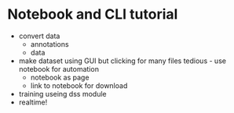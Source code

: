 # Notebook and CLI tutorial

- convert data
    - annotations
    - data
- make dataset using GUI but clicking for many files tedious - use notebook for automation
    - notebook as page
    - link to notebook for download
- training useing dss module
- realtime!